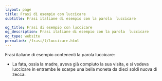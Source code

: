 ```yaml
---
layout: page
title: Frasi di esempio con luccicare 
subtitle: Frasi italiane di esempio con la parola  luccicare

og_title: Frasi di esempio con luccicare 
og_description: Frasi italiane di esempio con la parola  luccicare
og_type: website
permalink: /frasi/l/luccicare.html
---
```


Frasi italiane di esempio contenenti la parola luccicare:


- La fata, ossia la madre, aveva già compiuto la sua visita, e si vedeva luccicare in entrambe le scarpe una bella moneta da dieci soldi nuova di zecca.
